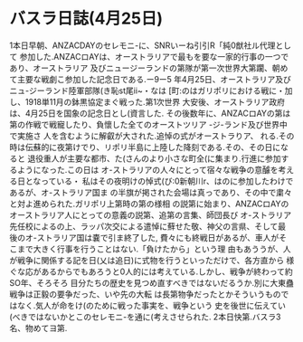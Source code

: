 # バスラ日誌(4月25日)

1本日早朝、ANZACDAYのセレモニ-に、SNRいーね引引R「純0猷社ル代理として
参加した.ANZACロAYは、オーストラリアで最もを要な一家的行事の一つであり、オーストラリア
及びニュージーランドの第隊が第一次世界大第躙、朝めて主要な戦劇こ参加した記念日である.ー9ー5
年4月25日、オーストラリア及びニュ-ジーランド陸軍部隊(き恥st尾ⅱ~・なは
[町:のはガリポリにおける戦に・加し、1918単11月の鉢黒協定まぐ戦った.第1次世界
大安後、オーストラリア政府は、4月25日を国象の記念日とし(資言した.
その後数年に、ANZACロAYの第は第の作戦で戦寵したり、負懷した全てのオーストツリア
-ジ-ランド及び世界中で実施さ
人を含むように解叡が大された.追悼の式がオーストラりア、
れる.その時は伝蘇的に夜第けでり、リポリ半島に上陸した降刻である.その、その日になると
退役重人が主要な都市、た(さんのより小さな町全(に集まり.行進に参加するようになった.この日は
オ-ストラリアの人々にとって宿々な戦争の意醵を考える日となっている・
私はその夜明けの悼式(び:0新朝川r、はのに参加したわけであるが、オ-ストラリア国ま
の半旗が掲された会場は真っであり、その中で粛々と対よ進められた.ガリポリ上第時の第の様相
の説第に始まり、ANZACロAYのオーストラリア人にとっての意義の説第、追第の言集、師団長び
オ-ストラリア先任校によるの上、ラッパ次交による遣悼に蘚せた敬、神父の言県、そして最
後のオ-ストラリア国は嚢で引ま終了した,
費々にも終戦日があるが、車人がそこまで大きく行事を行うことはない.「負けたから」という理
由もあううが、人が戦争に関係する記を日(乂は追日)に式物を行うといっただけで、各方直から
様ぐな応があるからでもあろうと0人的には考えている.しかし、戦争が終わって約SO年、そろそろ
目分たちの歴史を見つめ直すべきではないだるうか.別に大東蠱戦争は正毅の要争だった、いや先の大転
は長第物争だったとかそういうものではなく.気人が命をけ(のために戦った事実を、戦争という
史を後世に伝えてい(べきではないかとこのセレモニ-を通に(考えさせられた.
2本日快第.バスラ3名、物めてヨ第.
